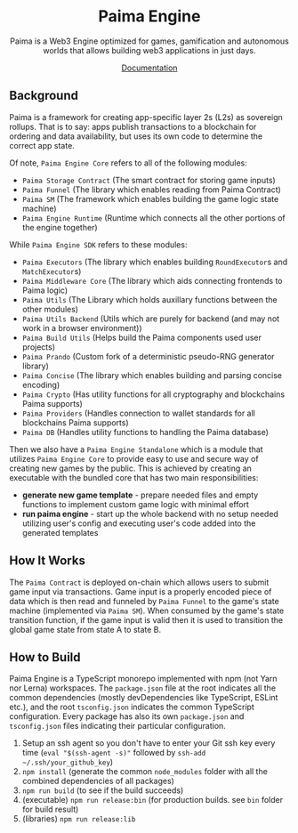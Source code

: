 <h1 align="center">
  Paima Engine
</h1>
<p align="center">
 Paima is a Web3 Engine optimized for games, gamification and autonomous worlds that allows building web3 applications in just days.
</p>
<p align="center">
<a href="https://docs.paimastudios.com">Documentation</a>
</p>

## Background

Paima is a framework for creating app-specific layer 2s (L2s) as sovereign rollups. That is to say: apps publish transactions to a blockchain for ordering and data availability, but uses its own code to determine the correct app state.

Of note, `Paima Engine Core` refers to all of the following modules:

- `Paima Storage Contract` (The smart contract for storing game inputs)
- `Paima Funnel` (The library which enables reading from Paima Contract)
- `Paima SM` (The framework which enables building the game logic state machine)
- `Paima Engine Runtime` (Runtime which connects all the other portions of the engine together)

While `Paima Engine SDK` refers to these modules:

- `Paima Executors` (The library which enables building `RoundExecutor`s and `MatchExecutor`s)
- `Paima Middleware Core` (The library which aids connecting frontends to Paima logic)
- `Paima Utils` (The Library which holds auxillary functions between the other modules)
- `Paima Utils Backend` (Utils which are purely for backend (and may not work in a browser environment))
- `Paima Build Utils` (Helps build the Paima components used user projects)
- `Paima Prando` (Custom fork of a deterministic pseudo-RNG generator library)
- `Paima Concise` (The library which enables building and parsing concise encoding)
- `Paima Crypto` (Has utility functions for all cryptography and blockchains Paima supports)
- `Paima Providers` (Handles connection to wallet standards for all blockchains Paima supports)
- `Paima DB` (Handles utility functions to handling the Paima database)

Then we also have a `Paima Engine Standalone` which is a module that utilizes `Paima Engine Core` to provide easy to use and secure way of creating new games by the public. This is achieved by creating an executable with the bundled core that has two main responsibilities:

- **generate new game template** - prepare needed files and empty functions to implement custom game logic with minimal effort
- **run paima engine** - start up the whole backend with no setup needed utilizing user's config and executing user's code added into the generated templates

## How It Works

The `Paima Contract` is deployed on-chain which allows users to submit game input via transactions. Game input is a properly encoded piece of data which is then read and funneled by `Paima Funnel` to the game's state machine (implemented via `Paima SM`). When consumed by the game's state transition function, if the game input is valid then it is used to transition the global game state from state A to state B.

## How to Build

Paima Engine is a TypeScript monorepo implemented with npm (not Yarn nor Lerna) workspaces. The `package.json` file at the root indicates all the common dependencies (mostly devDependencies like TypeScript, ESLint etc.), and the root `tsconfig.json` indicates the common TypeScript configuration. Every package has also its own `package.json` and `tsconfig.json` files indicating their particular configuration.

1. Setup an ssh agent so you don't have to enter your Git ssh key every time (`eval "$(ssh-agent -s)"` followed by `ssh-add ~/.ssh/your_github_key`)
1. `npm install` (generate the common `node_modules` folder with all the combined dependencies of all packages)
1. `npm run build` (to see if the build succeeds)
1. (executable) `npm run release:bin` (for production builds. see `bin` folder for build result)
1. (libraries) `npm run release:lib`
